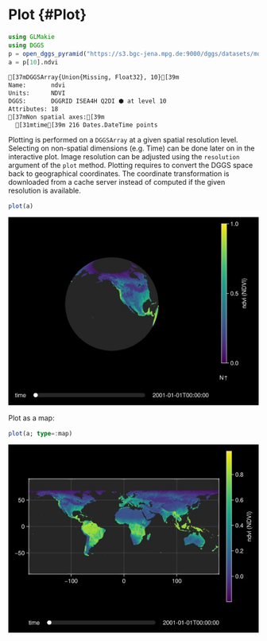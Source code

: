
# Plot {#Plot}

```julia
using GLMakie
using DGGS
p = open_dggs_pyramid("https://s3.bgc-jena.mpg.de:9000/dggs/datasets/modis")
a = p[10].ndvi
```


```ansi
[37mDGGSArray{Union{Missing, Float32}, 10}[39m
Name:		ndvi
Units:		NDVI
DGGS:		DGGRID ISEA4H Q2DI ⬢ at level 10
Attributes:	18
[37mNon spatial axes:[39m
  [31mtime[39m 216 Dates.DateTime points

```


Plotting is performed on a `DGGSArray` at a given spatial resolution level. Selecting on non-spatial dimensions (e.g. Time) can be done later on in the interactive plot. Image resolution can be adjusted using the `resolution` argument of the `plot` method. Plotting requires to convert the DGGS space back to geographical coordinates. The coordinate transformation is downloaded from a cache server instead of computed if the given resolution is available.

```julia
plot(a)
```

![](inmxbkn.jpeg)

Plot as a map:

```julia
plot(a; type=:map)
```

![](nmakxbz.jpeg)
